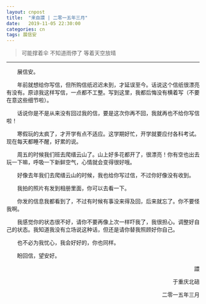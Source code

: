 ```yaml
---
layout: cnpost
title:  "来自譞 | 二零一五年三月"
date:   2019-11-05 22:30:00
categories: cn
tags: 展信安
---
```




>可能撑着伞
>不知道雨停了
>等着天空放晴

------------

&emsp;&emsp;展信安。

&emsp;&emsp;年前就想给你写信，但所购信纸迟迟未到，才延误至今。话说这个信纸很漂亮有没有。原谅我这样写信，一点都不工整。写到这里，我都后悔没有横着写（不要在意这些细节啦）。

&emsp;&emsp;话说你是不是从来没有回过我的信，要是这次你再不回，我就再也不给你写信啦！

&emsp;&emsp;寒假玩的太疯了，才开学有点不适应。这学期好忙，开学就要应付各科考试。现在每天都睡不醒，好累的说。

&emsp;&emsp;周五的时候我们班去爬缙云山了。山上好多花都开了，很漂亮！你有空也出去玩一下嘛，呼吸一下新鲜空气，心情就会变得很好哦。

&emsp;&emsp;好像去年我们去爬缙云山的时候，我也给你写过信，不过你好像没有收到。

&emsp;&emsp;我拍的照片有发到相册里面，你可以去看一下。

&emsp;&emsp;你发的信息我都看到了，不过有时候有事没来得及回，后来就忘了。你不要怪我啊。

&emsp;&emsp;我感觉你的状态很不好，请你不要再像上次一样吓我了，我很担心。调整好自己的状态。我知道我没有立场说这种话，但还是请你替我照顾好你自己。

&emsp;&emsp;也不必为我忧心，我会好好的，你也同样。

&emsp;&emsp;盼回信，望安好。

<p align="right">譞</p>
<p align="right">于重庆北碚</p>
<p align="right">二零一五年三月</p>